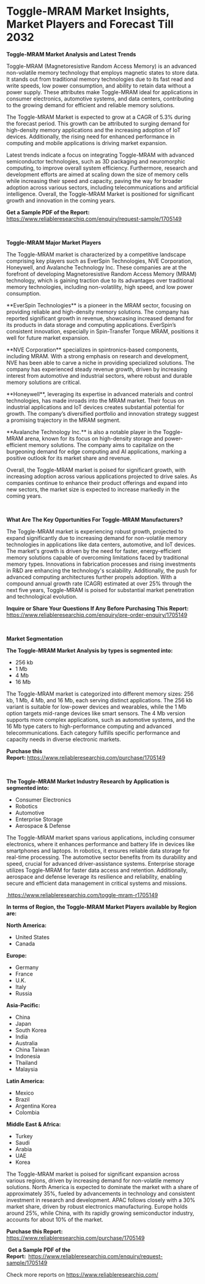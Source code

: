 <p><h1>Toggle-MRAM Market Insights, Market Players and Forecast Till 2032</h1></p><p><strong>Toggle-MRAM Market Analysis and Latest Trends</strong></p>
<p><p>Toggle-MRAM (Magnetoresistive Random Access Memory) is an advanced non-volatile memory technology that employs magnetic states to store data. It stands out from traditional memory technologies due to its fast read and write speeds, low power consumption, and ability to retain data without a power supply. These attributes make Toggle-MRAM ideal for applications in consumer electronics, automotive systems, and data centers, contributing to the growing demand for efficient and reliable memory solutions.</p><p>The Toggle-MRAM Market is expected to grow at a CAGR of 5.3% during the forecast period. This growth can be attributed to surging demand for high-density memory applications and the increasing adoption of IoT devices. Additionally, the rising need for enhanced performance in computing and mobile applications is driving market expansion. </p><p>Latest trends indicate a focus on integrating Toggle-MRAM with advanced semiconductor technologies, such as 3D packaging and neuromorphic computing, to improve overall system efficiency. Furthermore, research and development efforts are aimed at scaling down the size of memory cells while increasing their speed and capacity, paving the way for broader adoption across various sectors, including telecommunications and artificial intelligence. Overall, the Toggle-MRAM Market is positioned for significant growth and innovation in the coming years.</p></p>
<p><strong>Get a Sample PDF of the Report:&nbsp;</strong> <a href="https://www.reliableresearchiq.com/enquiry/request-sample/1705149?utm_campaign=1906&utm_medium=2&utm_source=Github&utm_content=ia&utm_term=09012025&utm_id=toggle-mram">https://www.reliableresearchiq.com/enquiry/request-sample/1705149</a></p>
<p>&nbsp;</p>
<p><strong>Toggle-MRAM Major Market Players</strong></p>
<p><p>The Toggle-MRAM market is characterized by a competitive landscape comprising key players such as EverSpin Technologies, NVE Corporation, Honeywell, and Avalanche Technology Inc. These companies are at the forefront of developing Magnetoresistive Random Access Memory (MRAM) technology, which is gaining traction due to its advantages over traditional memory technologies, including non-volatility, high speed, and low power consumption.</p><p>**EverSpin Technologies** is a pioneer in the MRAM sector, focusing on providing reliable and high-density memory solutions. The company has reported significant growth in revenue, showcasing increased demand for its products in data storage and computing applications. EverSpin’s consistent innovation, especially in Spin-Transfer Torque MRAM, positions it well for future market expansion.</p><p>**NVE Corporation** specializes in spintronics-based components, including MRAM. With a strong emphasis on research and development, NVE has been able to carve a niche in providing specialized solutions. The company has experienced steady revenue growth, driven by increasing interest from automotive and industrial sectors, where robust and durable memory solutions are critical.</p><p>**Honeywell**, leveraging its expertise in advanced materials and control technologies, has made inroads into the MRAM market. Their focus on industrial applications and IoT devices creates substantial potential for growth. The company’s diversified portfolio and innovation strategy suggest a promising trajectory in the MRAM segment.</p><p>**Avalanche Technology Inc.** is also a notable player in the Toggle-MRAM arena, known for its focus on high-density storage and power-efficient memory solutions. The company aims to capitalize on the burgeoning demand for edge computing and AI applications, marking a positive outlook for its market share and revenue.</p><p>Overall, the Toggle-MRAM market is poised for significant growth, with increasing adoption across various applications projected to drive sales. As companies continue to enhance their product offerings and expand into new sectors, the market size is expected to increase markedly in the coming years.</p></p>
<p>&nbsp;</p>
<p><strong>What Are The Key Opportunities For Toggle-MRAM Manufacturers?</strong></p>
<p><p>The Toggle-MRAM market is experiencing robust growth, projected to expand significantly due to increasing demand for non-volatile memory technologies in applications like data centers, automotive, and IoT devices. The market's growth is driven by the need for faster, energy-efficient memory solutions capable of overcoming limitations faced by traditional memory types. Innovations in fabrication processes and rising investments in R&D are enhancing the technology's scalability. Additionally, the push for advanced computing architectures further propels adoption. With a compound annual growth rate (CAGR) estimated at over 25% through the next five years, Toggle-MRAM is poised for substantial market penetration and technological evolution.</p></p>
<p><strong>Inquire or Share Your Questions If Any Before Purchasing This Report:</strong> <a href="https://www.reliableresearchiq.com/enquiry/pre-order-enquiry/1705149?utm_campaign=1906&utm_medium=2&utm_source=Github&utm_content=ia&utm_term=09012025&utm_id=toggle-mram">https://www.reliableresearchiq.com/enquiry/pre-order-enquiry/1705149</a></p>
<p>&nbsp;</p>
<p><strong>Market Segmentation</strong></p>
<p><strong>The Toggle-MRAM Market Analysis by types is segmented into:</strong></p>
<p><ul><li>256 kb</li><li>1 Mb</li><li>4 Mb</li><li>16 Mb</li></ul></p>
<p><p>The Toggle-MRAM market is categorized into different memory sizes: 256 kb, 1 Mb, 4 Mb, and 16 Mb, each serving distinct applications. The 256 kb variant is suitable for low-power devices and wearables, while the 1 Mb option targets mid-range devices like smart sensors. The 4 Mb version supports more complex applications, such as automotive systems, and the 16 Mb type caters to high-performance computing and advanced telecommunications. Each category fulfills specific performance and capacity needs in diverse electronic markets.</p></p>
<p><strong>Purchase this Report:&nbsp;</strong><a href="https://www.reliableresearchiq.com/purchase/1705149?utm_campaign=1906&utm_medium=2&utm_source=Github&utm_content=ia&utm_term=09012025&utm_id=toggle-mram">https://www.reliableresearchiq.com/purchase/1705149</a></p>
<p>&nbsp;</p>
<p><strong>The Toggle-MRAM Market Industry Research by Application is segmented into:</strong></p>
<p><ul><li>Consumer Electronics</li><li>Robotics</li><li>Automotive</li><li>Enterprise Storage</li><li>Aerospace & Defense</li></ul></p>
<p><p>The Toggle-MRAM market spans various applications, including consumer electronics, where it enhances performance and battery life in devices like smartphones and laptops. In robotics, it ensures reliable data storage for real-time processing. The automotive sector benefits from its durability and speed, crucial for advanced driver-assistance systems. Enterprise storage utilizes Toggle-MRAM for faster data access and retention. Additionally, aerospace and defense leverage its resilience and reliability, enabling secure and efficient data management in critical systems and missions.</p></p>
<p><a href="https://www.reliableresearchiq.com/toggle-mram-r1705149?utm_campaign=1906&utm_medium=2&utm_source=Github&utm_content=ia&utm_term=09012025&utm_id=toggle-mram">&nbsp;https://www.reliableresearchiq.com/toggle-mram-r1705149</a></p>
<p><strong>In terms of Region, the Toggle-MRAM Market Players available by Region are:</strong></p>
<p>
    <p> <strong> North America: </strong>
        <ul>
            <li>United States</li>
            <li>Canada</li>
        </ul>
        </p> 
    <p> <strong> Europe: </strong>
        <ul>
            <li>Germany</li>
            <li>France</li>
            <li>U.K.</li>
            <li>Italy</li>
            <li>Russia</li>
        </ul>
        </p> 
    <p> <strong> Asia-Pacific: </strong>
        <ul>
            <li>China</li>
            <li>Japan</li>
            <li>South Korea</li>
            <li>India</li>
            <li>Australia</li>
            <li>China Taiwan</li>
            <li>Indonesia</li>
            <li>Thailand</li>
            <li>Malaysia</li>
        </ul>
        </p> 
    <p> <strong> Latin America: </strong>
        <ul>
            <li>Mexico</li>
            <li>Brazil</li>
            <li>Argentina Korea</li>
            <li>Colombia</li>
        </ul>
        </p> 
    <p> <strong> Middle East & Africa: </strong>
        <ul>
            <li>Turkey</li>
            <li>Saudi</li>
            <li>Arabia</li>
            <li>UAE</li>
            <li>Korea</li>
        </ul>
    </p>
    </p>
<p><p>The Toggle-MRAM market is poised for significant expansion across various regions, driven by increasing demand for non-volatile memory solutions. North America is expected to dominate the market with a share of approximately 35%, fueled by advancements in technology and consistent investment in research and development. APAC follows closely with a 30% market share, driven by robust electronics manufacturing. Europe holds around 25%, while China, with its rapidly growing semiconductor industry, accounts for about 10% of the market.</p></p>
<p><strong>Purchase this Report: </strong><a href="https://www.reliableresearchiq.com/purchase/1705149?utm_campaign=1906&utm_medium=2&utm_source=Github&utm_content=ia&utm_term=09012025&utm_id=toggle-mram">https://www.reliableresearchiq.com/purchase/1705149</a></p>
<p>&nbsp;<strong>Get a Sample PDF of the Report:&nbsp;&nbsp;</strong><a href="https://www.reliableresearchiq.com/enquiry/request-sample/1705149?utm_campaign=1906&utm_medium=2&utm_source=Github&utm_content=ia&utm_term=09012025&utm_id=toggle-mram">https://www.reliableresearchiq.com/enquiry/request-sample/1705149</a></p>
<p><strong></strong></p>
<p>Check more reports on <a href="https://www.reliableresearchiq.com/?utm_campaign=1906&utm_medium=2&utm_source=Github&utm_content=ia&utm_term=09012025&utm_id=toggle-mram">https://www.reliableresearchiq.com/</a></p>